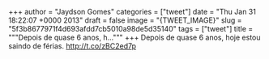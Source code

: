 
+++
author = "Jaydson Gomes"
categories = ["tweet"]
date = "Thu Jan 31 18:22:07 +0000 2013"
draft = false
image = "{TWEET_IMAGE}"
slug = "5f3b8677971f4d693afdd7cb5010a98de5d35140"
tags = ["tweet"]
title = """Depois de quase 6 anos, h..."""
+++
Depois de quase 6 anos, hoje estou saindo de férias. http://t.co/zBC2ed7p
